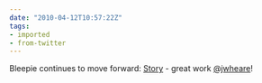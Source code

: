 ```yaml
---
date: "2010-04-12T10:57:22Z"
tags:
- imported
- from-twitter
---
```

Bleepie continues to move forward: [Story](https://web.archive.org/web/20160625160140/http://blog.bleepie.com/2010/04/week-13-replies-facebook-notifications-lists/) - great work [@jwheare](https://twitter.com/jwheare)!
